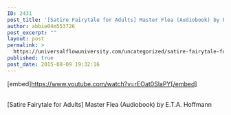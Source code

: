 ```yaml
---
ID: 2431
post_title: '[Satire Fairytale for Adults] Master Flea (Audiobook) by E.T.A. Hoffmann'
author: abbie04m553726
post_excerpt: ""
layout: post
permalink: >
  https://universalflowuniversity.com/uncategorized/satire-fairytale-for-adults-master-flea-audiobook-by-e-t-a-hoffmann/
published: true
post_date: 2015-08-09 19:32:16
---
```

[embed]https://www.youtube.com/watch?v=rEOat0SlaPY[/embed]</br></br>
<p>[Satire Fairytale for Adults] Master Flea (Audiobook) by E.T.A. Hoffmann</p>